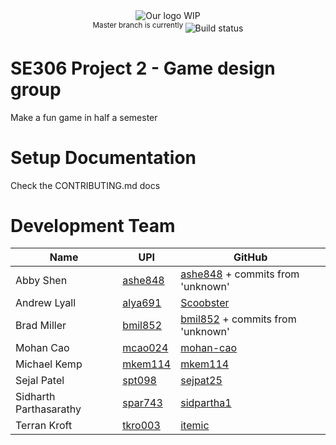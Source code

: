 <div align="center">
<a href="https://github.com/mohan-cao/306P2"><img style="display:inline-block;" src="./bmlogo.png" alt="Our logo WIP"></a>
<br>
<sup>Master branch is currently </sup><a href="https://travis-ci.com/mohan-cao/revilo"><img style="display:inline-block;" src="https://travis-ci.com/mohan-cao/306P2.svg?token=geujzTyWrzPD96doTGqK&branch=master" alt="Build status"></a>
</div>

# SE306 Project 2 - Game design group
Make a fun game in half a semester

# Setup Documentation
Check the CONTRIBUTING.md docs

# Development Team

| Name         | UPI     | GitHub    |
| ------------ | ------- | --------- |
| Abby Shen    | [ashe848](mailto:ashe848@aucklanduni.ac.nz) | [ashe848](http://www.github.com/ashe848) + commits from 'unknown' |
| Andrew Lyall    | [alya691](mailto:alya691@aucklanduni.ac.nz) | [Scoobster](http://www.github.com/Scoobster) |
| Brad Miller    | [bmil852](mailto:bmil852@aucklanduni.ac.nz) | [bmil852](http://www.github.com/bmil852) + commits from 'unknown' |
| Mohan Cao    | [mcao024](mailto:mcao024@aucklanduni.ac.nz) | [mohan-cao](http://www.github.com/mohan-cao) |
| Michael Kemp | [mkem114](mailto:mkem114@aucklanduni.ac.nz) | [mkem114](http://www.github.com/mkem114)   |
| Sejal Patel    | [spt098](mailto:spt098@aucklanduni.ac.nz) | [sejpat25](http://www.github.com/sejpat25) |
| Sidharth Parthasarathy   | [spar743](mailto:spar743@aucklanduni.ac.nz) | [sidpartha1](http://www.github.com/sidpartha1) |
| Terran Kroft | [tkro003](mailto:tkro003@aucklanduni.ac.nz) | [itemic](http://www.github.com/itemic)    |
